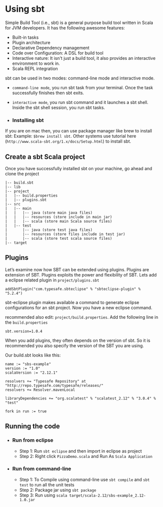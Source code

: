 # Using sbt 

Simple Build Tool (i.e., sbt) is a general purpose build tool written in Scala for JVM developers. It has the following awesome features:

- Built-in tasks
- Plugin architecture
- Declarative Dependency management
- Code over Configuration: A DSL for build tool
- Interactive nature: It isn't just a build tool, it also provides an interactive environment to work in.
- Scala REPL integration

sbt can be used in two modes: command-line mode and interactive mode. 
- `command-line mode`, you run sbt task from your terminal. Once the task successfully finishes then sbt exits. 
- `interactive mode`, you run sbt command and it launches a sbt shell. Inside the sbt shell session, you run sbt tasks.

- ### Installing sbt
If you are on mac then, you can use package manager like brew to install sbt: Example: `$brew install sbt`. Other systems use tutorial here (`http://www.scala-sbt.org/1.x/docs/Setup.html`) to install sbt.


## Create a sbt Scala project

Once you have successfully installed sbt on your machine, go ahead and clone the project
```
|-- build.sbt
|-- lib
|-- project
|   |-- build.properties
|   |-- plugins.sbt
|-- src
|   |-- main
|   |   |-- java (store main java files)
|   |   |-- resources (store include in main jar)
|   |   |-- scala (store main Scala source files)
|   |-- test
|       |-- java (store test java files)
|       |-- resources (store files include in test jar)
|       |-- scala (store test scala source files)
|-- target
```
  ## Plugins
  
Let’s examine now how SBT can be extended using plugins.
Plugins are extension of SBT. Plugins exploits the power and flexibility of SBT. Lets add a eclipse related plugin in `project/plugins.sbt`

`addSbtPlugin("com.typesafe.sbteclipse" % "sbteclipse-plugin" % "5.2.4")`

sbt-eclipse plugin makes available a command to generate eclipse configurations for an sbt project. Now you have a new eclipse command. 

recommended also edit: `project/build.properties`. Add the following line in the `build.properties`

`sbt.version=1.0.4`

When you add plugins, they often depends on the version of sbt. So it is recommended you also specify the version of the SBT you are using.

Our build.sbt looks like this:
```
name := "sbs-example"
version := "1.0"
scalaVersion := "2.12.1"

resolvers += "Typesafe Repository" at "http://repo.typesafe.com/typesafe/releases/"
resolvers += Resolver.mavenLocal

libraryDependencies += "org.scalatest" % "scalatest_2.12" % "3.0.4" % "test"

fork in run := true
```
## Running the code

- ### Run from eclipse
  - Step 1: Run `sbt eclipse` and then import in eclipse as project 
  - Step 2: Right click `PizzaDemo.scala` and Run As `Scala Application`
- ### Run from command-line
  - Step 1: To Compile using command-line use  `sbt compile` and `sbt test` to run all the unit tests
  - Step 2: Package jar using `sbt package` 
  - Step 3: Run using `scala target/scala-2.12/sbs-example_2.12-1.0.jar`



